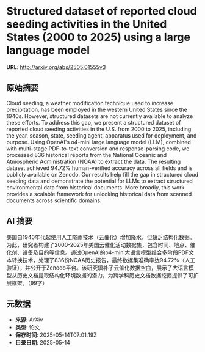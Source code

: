 # Structured dataset of reported cloud seeding activities in the United States (2000 to 2025) using a large language model

**URL**: http://arxiv.org/abs/2505.01555v3

## 原始摘要

Cloud seeding, a weather modification technique used to increase
precipitation, has been employed in the western United States since the 1940s.
However, structured datasets are not currently available to analyze these
efforts. To address this gap, we present a structured dataset of reported cloud
seeding activities in the U.S. from 2000 to 2025, including the year, season,
state, seeding agent, apparatus used for deployment, and purpose. Using
OpenAI's o4-mini large language model (LLM), combined with multi-stage
PDF-to-text conversion and response-parsing code, we processed 836 historical
reports from the National Oceanic and Atmospheric Administration (NOAA) to
extract the data. The resulting dataset achieved 94.72% human-verified accuracy
across all fields and is publicly available on Zenodo. Our results help fill
the gap in structured cloud seeding data and demonstrate the potential for LLMs
to extract structured environmental data from historical documents. More
broadly, this work provides a scalable framework for unlocking historical data
from scanned documents across scientific domains.


## AI 摘要

美国自1940年代起使用人工降雨技术（云催化）增加降水，但缺乏结构化数据。为此，研究者构建了2000-2025年美国云催化活动数据集，包含时间、地点、催化剂、设备及目的等信息。通过OpenAI的o4-mini大语言模型结合多阶段PDF文本转换技术，处理了836份NOAA历史报告，最终数据集准确率达94.72%（人工验证），并公开于Zenodo平台。该研究填补了云催化数据空白，展示了大语言模型从历史文档提取结构化环境数据的潜力，为跨学科历史文档数据挖掘提供了可扩展框架。（99字）

## 元数据

- **来源**: ArXiv
- **类型**: 论文
- **保存时间**: 2025-05-14T07:01:19Z
- **目录日期**: 2025-05-14
